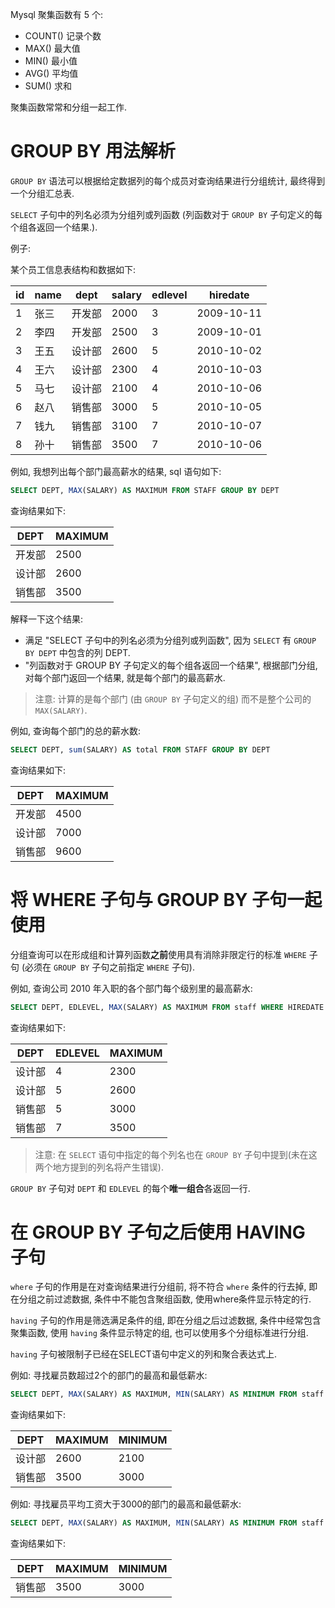 Mysql 聚集函数有 5 个:

- COUNT() 记录个数
- MAX() 最大值
- MIN() 最小值
- AVG() 平均值
- SUM() 求和

聚集函数常常和分组一起工作.

# GROUP BY 用法解析
`GROUP BY` 语法可以根据给定数据列的每个成员对查询结果进行分组统计, 最终得到一个分组汇总表.

`SELECT` 子句中的列名必须为分组列或列函数 (列函数对于 `GROUP BY` 子句定义的每个组各返回一个结果.).

例子:

某个员工信息表结构和数据如下:

| id | name |  dept  | salary | edlevel |  hiredate  |
|----|------|--------|--------|---------|------------|
|  1 | 张三 | 开发部 |   2000 |       3 | 2009-10-11 |
|  2 | 李四 | 开发部 |   2500 |       3 | 2009-10-01 |
|  3 | 王五 | 设计部 |   2600 |       5 | 2010-10-02 |
|  4 | 王六 | 设计部 |   2300 |       4 | 2010-10-03 |
|  5 | 马七 | 设计部 |   2100 |       4 | 2010-10-06 |
|  6 | 赵八 | 销售部 |   3000 |       5 | 2010-10-05 |
|  7 | 钱九 | 销售部 |   3100 |       7 | 2010-10-07 |
|  8 | 孙十 | 销售部 |   3500 |       7 | 2010-10-06 |


例如, 我想列出每个部门最高薪水的结果, sql 语句如下:

```sql
SELECT DEPT, MAX(SALARY) AS MAXIMUM FROM STAFF GROUP BY DEPT
```

查询结果如下:

|  DEPT  | MAXIMUM |
|--------|---------|
| 开发部 |    2500 |
| 设计部 |    2600 |
| 销售部 |    3500 |

解释一下这个结果:

- 满足 "SELECT 子句中的列名必须为分组列或列函数", 因为 `SELECT` 有 `GROUP BY DEPT` 中包含的列 DEPT.
- "列函数对于 GROUP BY 子句定义的每个组各返回一个结果", 根据部门分组, 对每个部门返回一个结果, 就是每个部门的最高薪水.

> 注意: 计算的是每个部门 (由 `GROUP BY` 子句定义的组) 而不是整个公司的 `MAX(SALARY)`.

例如, 查询每个部门的总的薪水数:

```sql
SELECT DEPT, sum(SALARY) AS total FROM STAFF GROUP BY DEPT
```

查询结果如下:

|  DEPT  | MAXIMUM |
|--------|---------|
| 开发部 |    4500 |
| 设计部 |    7000 |
| 销售部 |    9600 |

# 将 WHERE 子句与 GROUP BY 子句一起使用
分组查询可以在形成组和计算列函数**之前**使用具有消除非限定行的标准 `WHERE` 子句 (必须在 `GROUP BY` 子句之前指定 `WHERE` 子句).

例如, 查询公司 2010 年入职的各个部门每个级别里的最高薪水:

```sql
SELECT DEPT, EDLEVEL, MAX(SALARY) AS MAXIMUM FROM staff WHERE HIREDATE > '2010-01-01' GROUP BY DEPT, EDLEVEL ORDER BY DEPT, EDLEVEL
```

查询结果如下:

|  DEPT  | EDLEVEL | MAXIMUM |
|--------|---------|---------|
| 设计部 |       4 |    2300 |
| 设计部 |       5 |    2600 |
| 销售部 |       5 |    3000 |
| 销售部 |       7 |    3500 |

> 注意: 在 `SELECT` 语句中指定的每个列名也在 `GROUP BY` 子句中提到(未在这两个地方提到的列名将产生错误).

`GROUP BY` 子句对 `DEPT` 和 `EDLEVEL` 的每个**唯一组合**各返回一行.

# 在 GROUP BY 子句之后使用 HAVING 子句
`where` 子句的作用是在对查询结果进行分组前, 将不符合 `where` 条件的行去掉, 即在分组之前过滤数据, 条件中不能包含聚组函数, 使用where条件显示特定的行.

`having` 子句的作用是筛选满足条件的组, 即在分组之后过滤数据, 条件中经常包含聚集函数, 使用 `having` 条件显示特定的组, 也可以使用多个分组标准进行分组.

`having` 子句被限制子已经在SELECT语句中定义的列和聚合表达式上.

例如: 寻找雇员数超过2个的部门的最高和最低薪水:

```sql
SELECT DEPT, MAX(SALARY) AS MAXIMUM, MIN(SALARY) AS MINIMUM FROM staff GROUP BY DEPT HAVING COUNT(*) >2 ORDER BY DEPT
```

查询结果如下:

|  DEPT  | MAXIMUM | MINIMUM |
|--------|---------|---------|
| 设计部 |    2600 |    2100 |
| 销售部 |    3500 |    3000 |

例如: 寻找雇员平均工资大于3000的部门的最高和最低薪水:

```sql
SELECT DEPT, MAX(SALARY) AS MAXIMUM, MIN(SALARY) AS MINIMUM FROM staff GROUP BY DEPT HAVING AVG(SALARY) >3000 ORDER BY DEPT
```

查询结果如下:

|  DEPT  | MAXIMUM | MINIMUM |
|--------|---------|---------|
| 销售部 |    3500 |    3000 |
